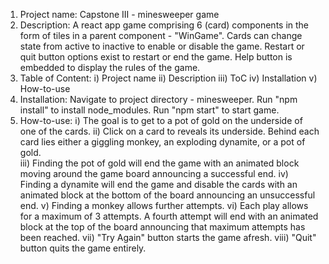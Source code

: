 1. Project name: Capstone III - minesweeper game
2. Description: A react app game comprising 6 (card) components in the form of tiles in a parent component - "WinGame". Cards can  change state from active to inactive to enable or disable the game. Restart or quit button options exist to restart or end the game. Help button is embedded to display the rules of the game.
3. Table of Content:
   i)   Project name
   ii)  Description
   iii) ToC
   iv)  Installation
   v)   How-to-use 
4. Installation: Navigate to project directory - minesweeper. Run "npm install" to install node_modules. Run "npm start" to start game.
5. How-to-use: 
   i)    The goal is to get to a pot of gold on the underside 
         of one of the cards. 
   ii)   Click on a card to reveals its underside. Behind each 
         card lies either a giggling monkey, an exploding dynamite, or a pot of gold.     
   iii)  Finding the pot of gold will end the game with 
         an animated block moving around the game board announcing a successful end.
   iv)   Finding a dynamite will end the game and disable the 
         cards with an animated block at the bottom of the board announcing an unsuccessful end.
   v)    Finding a monkey allows further attempts.
   vi)   Each play allows for a maximum of 3 attempts. A fourth 
         attempt will end with an animated block at the top of the board announcing that maximum attempts has been reached.
   vii)  "Try Again" button starts the game afresh.
   viii) "Quit" button quits the game entirely.
      